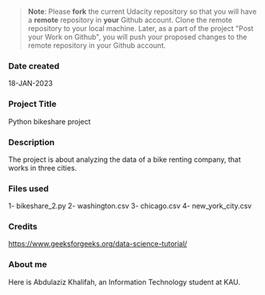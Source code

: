 >**Note**: Please **fork** the current Udacity repository so that you will have a **remote** repository in **your** Github account. Clone the remote repository to your local machine. Later, as a part of the project "Post your Work on Github", you will push your proposed changes to the remote repository in your Github account.

### Date created
18-JAN-2023
### Project Title
Python bikeshare project

### Description
The project is about analyzing the data of a bike renting company, that works in three cities.
### Files used
1- bikeshare_2.py
2- washington.csv
3- chicago.csv
4- new_york_city.csv

### Credits
https://www.geeksforgeeks.org/data-science-tutorial/

### About me
Here is Abdulaziz Khalifah, an Information Technology student at KAU.
